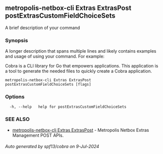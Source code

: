 ## metropolis-netbox-cli Extras ExtrasPost postExtrasCustomFieldChoiceSets

A brief description of your command

### Synopsis

A longer description that spans multiple lines and likely contains examples
and usage of using your command. For example:

Cobra is a CLI library for Go that empowers applications.
This application is a tool to generate the needed files
to quickly create a Cobra application.

```
metropolis-netbox-cli Extras ExtrasPost postExtrasCustomFieldChoiceSets [flags]
```

### Options

```
  -h, --help   help for postExtrasCustomFieldChoiceSets
```

### SEE ALSO

* [metropolis-netbox-cli Extras ExtrasPost]()	 - Metropolis Netbox Extras Management POST APIs.

###### Auto generated by spf13/cobra on 9-Jul-2024
